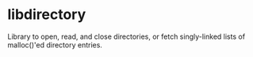 libdirectory
============

Library to open, read, and close directories, or fetch
singly-linked lists of malloc()'ed directory entries.

